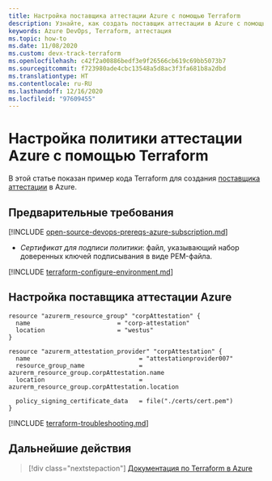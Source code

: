 ```yaml
---
title: Настройка поставщика аттестации Azure с помощью Terraform
description: Узнайте, как создать поставщик аттестации в Azure с помощью Terraform.
keywords: Azure DevOps, Terraform, аттестация
ms.topic: how-to
ms.date: 11/08/2020
ms.custom: devx-track-terraform
ms.openlocfilehash: c42f2a00886bedf3e9f26566cb619c69bb5073b7
ms.sourcegitcommit: f723980ade4cbc13548a5d8ac3f3fa681b8a2dbd
ms.translationtype: HT
ms.contentlocale: ru-RU
ms.lasthandoff: 12/16/2020
ms.locfileid: "97609455"
---
```

# <a name="configure-an-azure-attestation-policy-using-terraform"></a>Настройка политики аттестации Azure с помощью Terraform

В этой статье показан пример кода Terraform для создания [поставщика аттестации](https://docs.microsoft.com/azure/attestation/overview) в Azure.

## <a name="prerequisites"></a>Предварительные требования

[!INCLUDE [open-source-devops-prereqs-azure-subscription.md](../includes/open-source-devops-prereqs-azure-subscription.md)]
- *Сертификат для подписи политики*: файл, указывающий набор доверенных ключей подписывания в виде PEM-файла.

[!INCLUDE [terraform-configure-environment.md](includes/terraform-configure-environment.md)]

## <a name="configure-an-azure-attestation-provider"></a>Настройка поставщика аттестации Azure

```hcl
resource "azurerm_resource_group" "corpAttestation" {
  name                        = "corp-attestation"
  location                    = "westus"
}

resource "azurerm_attestation_provider" "corpAttestation" {
  name                              = "attestationprovider007"
  resource_group_name               = azurerm_resource_group.corpAttestation.name
  location                          = azurerm_resource_group.corpAttestation.location

  policy_signing_certificate_data   = file("./certs/cert.pem")
}
```

[!INCLUDE [terraform-troubleshooting.md](includes/terraform-troubleshooting.md)]

## <a name="next-steps"></a>Дальнейшие действия

> [!div class="nextstepaction"] 
> [Документация по Terraform в Azure](/azure/terraform)
